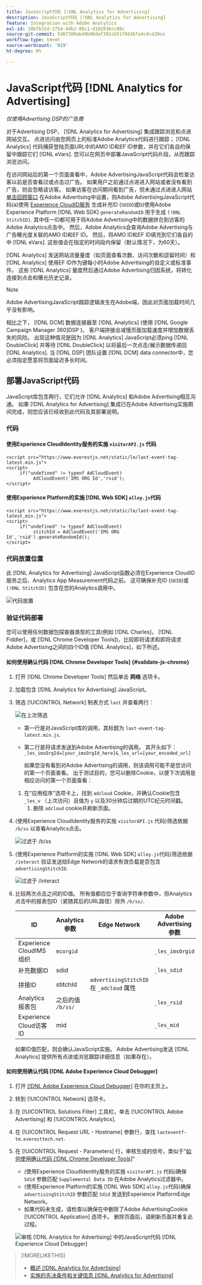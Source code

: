 ```yaml
---
title: JavaScript代码 [!DNL Analytics for Advertising]
description: JavaScript代码 [!DNL Analytics for Advertising]
feature: Integration with Adobe Analytics
exl-id: 18bfb32d-2754-44b2-86c1-d102836cc08c
source-git-commit: 5d07300ab49b96daf392cb51f8936fa4c0cd20ce
workflow-type: tm+mt
source-wordcount: '919'
ht-degree: 0%

---
```


# JavaScript代码 [!DNL Analytics for Advertising]

*仅使用Advertising DSP的广告商*

对于Advertising DSP， [!DNL Analytics for Advertising] 集成跟踪浏览和点进网站交互。 点进访问由您网页上的标准Adobe Analytics代码进行跟踪； [!DNL Analytics] 代码捕获登陆页面URL中的AMO ID和EF ID参数，并在它们各自的保留中跟踪它们 [!DNL eVars]. 您可以在网页中部署JavaScript代码片段，从而跟踪浏览访问。

在访问网站后的第一个页面查看中，Adobe AdvertisingJavaScript代码会检查访客以前是否查看过或点击过广告。 如果用户之前通过点进进入网站或者没有看到广告，则会忽略该访客。 如果访客在访问期间看到广告，但未通过点进进入网站 [单击回顾窗口](/help/integrations/analytics/prerequisites.md#lookback-a4adc) 在Adobe Advertising中设置，则Adobe AdvertisingJavaScript代码(a)使用 [Experience CloudID服务](https://experienceleague.adobe.com/docs/id-service/using/home.html) 生成补充ID (`SDID`)或b)使用Adobe Experience Platform [!DNL Web SDK] `generateRandomID` 用于生成 `[!DNL StitchID]`. 其中任一ID都可用于将Adobe Advertising中的数据拼合到访客的Adobe Analytics点击中。 然后，Adobe Analytics会查询Adobe Advertising与广告曝光度关联的AMO ID和EF ID。 然后，将AMO ID和EF ID填充到它们各自的中 [!DNL eVars]. 这些值会在指定的时间段内保留（默认情况下，为60天）。

[!DNL Analytics] 发送网站流量量度（如页面查看次数、访问次数和逗留时间）和 [!DNL Analytics] 使用EF ID作为键每小时Adobe Advertising的自定义或标准事件。 这些 [!DNL Analytics] 量度然后通过Adobe Advertising归因系统，将转化连接到点击和曝光历史记录。

>[!NOTE]
>
>Adobe AdvertisingJavaScript跟踪逻辑发生在Adobe端，因此对页面加载时间几乎没有影响。
>
>相比之下， [!DNL DCM] 数据连接器至 [!DNL Analytics] (使用 [!DNL Google Campaign Manager 360]DSP )。 客户端拼接会减慢页面加载速度并增加数据丢失的风险。 出现这种情况是因为 [!DNL Analytics] JavaScript必须ping [!DNL DoubleClick] 并等待 [!DNL DoubleClick] 以将最后一次点击/展示数据传递回 [!DNL Analytics]. 当 [!DNL DSP] 团队设置 [!DNL DCM] data connector中，您必须指定愿意将页面延迟多长时间。

<!--
## Deploying the JavaScript Code

All users must deploy the standard JavaScript code.

Users who want to convert first-party segments from their customer data platforms to [!DNL RampIDs] or [!DNL ID5] IDs [!!!!VERIFY that it's not needed for importing segments directly from LiveRamp] must also deploy ID partner-specific JavaScript code to match conversions to view-throughs.

### The Standard Code

The standard JavaScript library consists of two lines that allow [!DNL Analytics] and Adobe Advertising to communicate with each other. If the [!DNL Analytics for Advertising] integration was completed during the Adobe Advertising implementation, then you should have already received this code with instructions on how to deploy it.

#### Implementations that use the Experience Cloud Identity Service `visitorAPI.js` code

```
<script src="https://www.everestjs.net/static/le/last-event-tag-latest.min.js">
<script>
     if("undefined" != typeof AdCloudEvent) 
          AdCloudEvent('IMS ORG Id','rsid');
</script>
```

#### Implementations that use the Experience Platform [!DNL Web SDK] `alloy.js`code

### Additional Code to Import First-Party Segments to [!DNL RampIDs] and [!DNL ID5] IDs

   * For [!DNL RampIDs], Contact your Adobe Account Team, who will give you instructions to register for a [!DNL LiveRamp] [!DNL LaunchPad] tag. Registration is free, but you must sign an agreement. Once you register, your Adobe Account Team will generate and provide a unique tag for your organization to implement on your webpages.

    [MAYBE PUT THIS BELOW] Place the [!DNL LaunchPad] tag on every page of your website, preferably as the first script within the page head tags but as high within the page head tags as possible.

   * For [!DNL ID5] IDs: Contact your Adobe Account Team, who will give you instructions to register for the tag with ID5. Registration is free, but you must sign an agreement. Once you register, a member of ID5’s technical team will provide a unique tag for your organization to implement on your webpages.
-->

## 部署JavaScript代码

JavaScript库包含两行，它们允许 [!DNL Analytics] 和Adobe Advertising相互沟通。 如果 [!DNL Analytics for Advertising] 集成已在Adobe Advertising实施期间完成，则您应该已经收到此代码及其部署说明。

### 代码

#### 使用Experience CloudIdentity服务的实施 `visitorAPI.js` 代码

```
<script src="https://www.everestjs.net/static/le/last-event-tag-latest.min.js">
<script>
     if("undefined" != typeof AdCloudEvent) 
          AdCloudEvent('IMS ORG Id','rsid');
</script>
```

#### 使用Experience Platform的实施 [!DNL Web SDK] `alloy.js`代码

```
<script src="https://www.everestjs.net/static/le/last-event-tag-latest.min.js">
<script>
     if("undefined" != typeof AdCloudEvent) 
          stitchId = AdCloudEvent('IMS ORG Id','rsid').generateRandomId();
</script>
```

### 代码放置位置

此 [!DNL Analytics for Advertising] JavaScript函数必须在Experience CloudID服务之后、Analytics App Measurement代码之前。 这可确保补充ID (`SDID`)或 `[!DNL StitchID]` 包含在您的Analytics调用中。

![代码放置](/help/integrations/assets/a4adc-code-placement.png)

### 验证代码部署

您可以使用任何数据包探查器类型的工具(例如 [!DNL Charles]， [!DNL Fiddler]，或 [!DNL Chrome Developer Tools])，比较即将请求和即将请求Adobe Advertising之间的四个ID值 [!DNL Analytics]，如下所述。

#### 如何使用确认代码 [!DNL Chrome Developer Tools] {#validate-js-chrome}

1. 打开 [!DNL Chrome Developer Tools] 然后单击 **网络** 选项卡。

1. 加载包含 [!DNL Analytics for Advertising] JavaScript。

1. 筛选 [!UICONTROL Network] 制表方式 `last` 并查看两行：

   ![在上次筛选](/help/integrations/assets/a4adc-code-validation-filter-last.png)

   * 第一行是对JavaScript库的调用，其标题为 `last-event-tag-latest.min.js`.
   * 第二行是将请求发送到Adobe Advertising的调用。 其开头如下： `_les_imsOrgId=[your_imsOrgId_here]&_les_url=[your_encoded_url]`

     如果您没有看到对Adobe Advertising的调用，则该调用可能不是您访问的第一个页面查看。 出于测试目的，您可以删除Cookie，以便下次调用是相应访问的第一个页面查看：

   1. 在“应用程序”选项卡上，找到 `adcloud` Cookie，并确认Cookie包含 `_les_v` （上次访问）且值为 `y` 以及30分钟后过期的UTC纪元时间戳。
      1. 删除 `adcloud` cookie并刷新页面。

1. (使用Experience CloudIdentity服务的实施 `visitorAPI.js` 代码)筛选依据 `/b/ss` 以查看Analytics点击。

   ![过滤于 `/b/ss`](/help/integrations/assets/a4adc-code-validation-filter-bss.png)

1. (使用Experience Platform的实施 [!DNL Web SDK] `alloy.js`代码)筛选依据 `/interact` 验证发送给Edge Network的请求有效负载是否包含 `advertisingStitchID`.

   ![过滤于 `/interact`](/help/integrations/assets/a4adc-code-validation-filter-interact.png)

1. 比较两次点击之间的ID值。 所有值都应位于查询字符串参数中，但Analytics点击中的报表包ID（紧随其后的URL路径）除外 `/b/ss/`.

   | ID | Analytics参数 | Edge Network | Adobe Advertising参数 |
   | --- | --- | --- | --- |
   | Experience CloudIMS组织 | `mcorgid` |  | `_les_imsOrgid` |
   | 补充数据ID | sdid |  | `_les_sdid` |
   | 拼接ID | stitchId | `advertisingStitchID` 在 `_adcloud` 属性 |  |
   | Analytics报表包 | 之后的值 `/b/ss/` | | `_les_rsid` |
   | Experience Cloud访客ID | mid |  | `_les_mid` |

   如果ID值匹配，则会确认JavaScript实施。 Adobe Advertising发送 [!DNL Analytics] 提供所有点进或浏览跟踪详细信息（如果存在）。

#### 如何使用确认代码 [!DNL Adobe Experience Cloud Debugger]

1. 打开 [[!DNL Adobe Experience Cloud Debugger]](https://experienceleague.adobe.com/docs/debugger/using-v2/summary.html) 在你的主页上。
1. 转到 [!UICONTROL Network] 选项卡。
1. 在 [!UICONTROL Solutions Filter] 工具栏，单击 [!UICONTROL Adobe Advertising] 和 [!UICONTROL Analytics].
1. 在 [!UICONTROL Request URL - Hostname] 参数行，查找 `lasteventf-tm.everesttech.net`.
1. 在 [!UICONTROL Request - Parameters] 行，审核生成的信号，类似于&quot;[如何使用确认代码 [!DNL Chrome Developer Tools]](#validate-js-chrome)“
   * (使用Experience CloudIdentity服务的实施 `visitorAPI.js` 代码)确保 `Sdid` 参数匹配 `Supplemental Data ID` 在Adobe Analytics过滤器中。
   * (使用Experience Platform的实施 [!DNL Web SDK] `alloy.js`代码)确保 `advertisingStitchID` 参数匹配 `Sdid` 发送到Experience PlatformEdge Network。
   * 如果代码未生成，请检查以确保在中删除了Adobe AdvertisingCookie [!UICONTROL Application] 选项卡。 删除页面后，请刷新页面并重复此过程。

   ![审核 [!DNL Analytics for Advertising] 中的JavaScript代码 [!DNL Experience Cloud Debugger]](/help/integrations/assets/a4adc-js-audit-debugger.png)

>[!MORELIKETHIS]
>
>* [概述 [!DNL Analytics for Advertising]](overview.md)
>* [实施的先决条件和关键信息 [!DNL Analytics for Advertising]](prerequisites.md)
